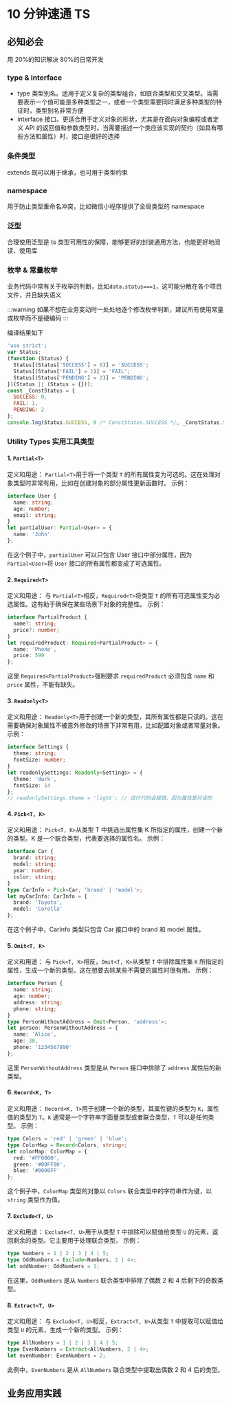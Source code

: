 <script setup>
  const demo1 =`/** This is a cool guy. */
interface Person {
  /** This is name. */
  name: string,
}

const p: Person = {
    name: 'cool'
}`
const conditionalType=`
type MyType<T> = T extends string ? T : '1';
const a: MyType<string> = 'test';
const b: MyType<number> = 1
`

const wxmini = `
declare namespace MySpace {
  interface UserType {}
}

const user: MySpace.UserType = {};


declare namespace WechatMiniprogram {
    type IAnyObject = Record<string, any>
    interface Target<DataSet extends IAnyObject = IAnyObject> {
        /** 事件组件的 id */
        id: string
        /** 当前组件的类型 */
        tagName?: string
        /** 事件组件上由 'data-' 开头的自定义属性组成的集合 */
        dataset: DataSet
        /** 距离页面顶部的偏移量 */
        offsetTop: number
        /** 距离页面左边的偏移量 */
        offsetLeft: number
    }

    /** 基础事件参数 */
    interface BaseEvent<
        Mark extends IAnyObject = IAnyObject,
        CurrentTargetDataset extends IAnyObject = IAnyObject,
        TargetDataset extends IAnyObject = CurrentTargetDataset
    > {
        /** 事件类型 */
        type: string
        /** 页面打开到触发事件所经过的毫秒数 */
        timeStamp: number
        /** 事件冒泡路径上所有由 'mark:' 开头的自定义属性组成的集合 */
        mark?: Mark
        /** 触发事件的源组件 */
        target: Target<TargetDataset>
        /** 事件绑定的当前组件 */
        currentTarget: Target<CurrentTargetDataset>
    }

       /** 自定义事件 */
    interface CustomEvent<
        Detail extends IAnyObject = IAnyObject,
        Mark extends IAnyObject = IAnyObject,
        CurrentTargetDataset extends IAnyObject = IAnyObject,
        TargetDataset extends IAnyObject = CurrentTargetDataset
    > extends BaseEvent<Mark, CurrentTargetDataset, TargetDataset> {
        /** 额外的信息 */
        detail: Detail
    }
}


function handleTap(e:WechatMiniprogram.CustomEvent<{name:string}>){
  console.log(e.detail.name);
}
`

const generics = `
// 使用泛型声明对象
interface Student<Sex = string, Info = string> {
  name: string;
  age: number;
  sex: Sex;
  info: Info extends string ? Info : {
    address: string;
    phone: number;
  }
}

// 默认导出也可使用泛型约束类型
export default <Student>{
  name: '谷雨',
  age: 18,
  sex: 'male'
}

const student: Student<'female', []> = {
  name: '谷雨',
  age: 18,
  sex: 'male'
}

// 你可能会这样声明函数
const add = (a: number, b: number) => a + b;

// 更好的方式
type Add<T> = (a: T, b: T) => T;

// T可代表任何类型
const addN: Add<number> = (a, b) => a + b;
const addS: Add<string> = (a, b) => a + b;

addN(1, '2');
addS(2, 3);

function getDetail<T extends object>(id: number): Promise<T> {
  return new Promise((resolve) => {
    setTimeout(() => {
      const data = {} as T
      resolve(data)
    }, 1000)
  })
}

interface Result {
  name: string;
  age: number;
}

const detail = getDetail<Result>(1234);

detail.then(res => {
  res.age;
  res.name;
})

`

const typeOrInterface =`
// 继承
interface Person {
  name: string;
  age: number;
}

interface Employee extends Person{
  id: number;
}

interface Employee {
  payed: number;
}

// 交叉类型可以实现继承的效果
type Employer = { title: string } & Person;
type SomeOne = Employee | Employer

const person1: Employee = {
  id: 123,
  name: '老王',
  age: 30
}

const person2: Employer = {
  title: '部门主管',
  name: '王老板',
  age: 40
}

const person3: SomeOne = {

}
`

const enumerate = `
// 能生成真实对象并操作
enum Status{
 SUCCESS,
 FAIL,
 PENDING,
}

const enum ConstStatus {
 SUCCESS,
 FAIL,
 PENDING,
}

const _ConstStatus = {
  SUCCESS: 0,
  FAIL: 1,
  PENDING: 2
} as const;

 	
console.log(Status.SUCCESS,ConstStatus.SUCCESS,_ConstStatus.SUCCESS);

Status.SUCCESS = 111;
ConstStatus.SUCCESS = 111;
_ConstStatus.SUCCESS = 111;
Status[0] === 'SUCCESS'
`

const dailyUse =`
// service层定义接口及入参出参类型

enum Status {
  SUCCESS,
  FAIL
}
export interface ListItem {
  name: string;
  age: number;
  status: Status;
  children: ListItem[];
}
export interface DetailResponse {
  code: number;
  data: {
    id: string;
    name: string;
    list: ListItem[]
  }
}

export type Data = DetailResponse['data']

function sendRequest<Response extends object>(params?: object): Promise<Response> {
  return new Promise((resolve) => {
    setTimeout(() => {
      console.log(params);
      const data = {} as Response
      resolve(data)
    }, 1000)
  })
}
function getDetail(params: { id: number }) {
  return sendRequest<DetailResponse>(params)
}


// 业务层使用

const data = {
  list: [] as Data['list'],
  info: {} as Pick<Data, 'id' | 'name'>
}
getDetail({ id: 123 }).then(res => {
  res.data.id
  res.code
  console.log(res)
  data.list = res.data.list
  data.info.name = res.data.name
})

`

</script>

# 10 分钟速通 TS

## 必知必会

用 20%的知识解决 80%的日常开发

### type & interface

- type 类型别名。适用于定义复杂的类型组合，如联合类型和交叉类型。当需要表示一个值可能是多种类型之一，或者一个类型需要同时满足多种类型的特征时，类型别名非常方便
- interface 接口。更适合用于定义对象的形状，尤其是在面向对象编程或者定义 API 的返回值和参数类型时。当需要描述一个类应该实现的契约（如具有哪些方法和属性）时，接口是很好的选择

<CodeEditor :value="typeOrInterface" />

### 条件类型

extends 既可以用于继承，也可用于类型约束

<CodeEditor :value="conditionalType" />

### namespace

用于防止类型重命名冲突，比如微信小程序提供了全局类型的 namespace

<CodeEditor :value="wxmini"/>

### 泛型

合理使用泛型是 ts 类型可用性的保障，能够更好的封装通用方法，也能更好地阅读、使用库

<CodeEditor :value="generics" />

### 枚举 & 常量枚举

业务代码中常有关于枚举的判断，比如`data.status===1`，这可能分散在各个项目文件，并且缺失语义

:::warning
如果不想在业务变动时一处处地逐个修改枚举判断，建议所有使用常量或枚举而不是硬编码
:::

<CodeEditor :value="enumerate" />

编译结果如下

```js
'use strict';
var Status;
(function (Status) {
  Status[(Status['SUCCESS'] = 0)] = 'SUCCESS';
  Status[(Status['FAIL'] = 1)] = 'FAIL';
  Status[(Status['PENDING'] = 2)] = 'PENDING';
})(Status || (Status = {}));
const _ConstStatus = {
  SUCCESS: 0,
  FAIL: 1,
  PENDING: 2
};
console.log(Status.SUCCESS, 0 /* ConstStatus.SUCCESS */, _ConstStatus.SUCCESS);
```

### Utility Types 实用工具类型

#### 1. `Partial<T>`

定义和用途：
`Partial<T>`用于将一个类型 `T` 的所有属性变为可选的。这在处理对象类型时非常有用，比如在创建对象的部分属性更新函数时。
示例：

```typescript
interface User {
  name: string;
  age: number;
  email: string;
}
let partialUser: Partial<User> = {
  name: 'John'
};
```

在这个例子中，`partialUser` 可以只包含 User 接口中部分属性，因为 `Partial<User>`将 `User` 接口的所有属性都变成了可选属性。

#### 2. `Required<T>`

定义和用途：
与 `Partial<T>`相反，`Required<T>`将类型 `T` 的所有可选属性变为必选属性。这有助于确保在某些场景下对象的完整性。
示例：

```typescript
interface PartialProduct {
  name?: string;
  price?: number;
}
let requiredProduct: Required<PartialProduct> = {
  name: 'Phone',
  price: 599
};
```

这里 `Required<PartialProduct>`强制要求 `requiredProduct` 必须包含 `name` 和 `price` 属性，不能有缺失。

#### 3. `Readonly<T>`

定义和用途：
`Readonly<T>`用于创建一个新的类型，其所有属性都是只读的。这在需要确保对象属性不被意外修改的场景下非常有用，比如配置对象或者常量对象。
示例：

```typescript
interface Settings {
  theme: string;
  fontSize: number;
}
let readonlySettings: Readonly<Settings> = {
  theme: 'dark',
  fontSize: 14
};
// readonlySettings.theme = 'light'; // 这行代码会报错，因为属性是只读的
```

#### 4. `Pick<T, K>`

定义和用途：
`Pick<T, K>`从类型 T 中挑选出属性集 K 所指定的属性，创建一个新的类型。K 是一个联合类型，代表要选择的属性名。
示例：

```typescript
interface Car {
  brand: string;
  model: string;
  year: number;
  color: string;
}
type CarInfo = Pick<Car, 'brand' | 'model'>;
let myCarInfo: CarInfo = {
  brand: 'Toyota',
  model: 'Corolla'
};
```

在这个例子中，CarInfo 类型只包含 Car 接口中的 brand 和 model 属性。

#### 5. `Omit<T, K>`

定义和用途：
与 `Pick<T, K>`相反，`Omit<T, K>`从类型 `T` 中排除属性集 `K` 所指定的属性，生成一个新的类型。这在想要去除某些不需要的属性时很有用。
示例：

```typescript
interface Person {
  name: string;
  age: number;
  address: string;
  phone: string;
}
type PersonWithoutAddress = Omit<Person, 'address'>;
let person: PersonWithoutAddress = {
  name: 'Alice',
  age: 30,
  phone: '1234567890'
};
```

这里 `PersonWithoutAddress` 类型是从 `Person` 接口中排除了 `address` 属性后的新类型。

#### 6. `Record<K, T>`

定义和用途：
`Record<K, T>`用于创建一个新的类型，其属性键的类型为 `K`，属性值的类型为 `T`。`K` 通常是一个字符串字面量类型或者联合类型，`T` 可以是任何类型。
示例：

```typescript
type Colors = 'red' | 'green' | 'blue';
type ColorMap = Record<Colors, string>;
let colorMap: ColorMap = {
  red: '#FF0000',
  green: '#00FF00',
  blue: '#0000FF'
};
```

这个例子中，`ColorMap` 类型的对象以 `Colors` 联合类型中的字符串作为键，以 `string` 类型作为值。

#### 7. `Exclude<T, U>`

定义和用途：
`Exclude<T, U>`用于从类型 `T` 中排除可以赋值给类型 `U` 的元素，返回剩余的类型。它主要用于处理联合类型。
示例：

```typescript
type Numbers = 1 | 2 | 3 | 4 | 5;
type OddNumbers = Exclude<Numbers, 2 | 4>;
let oddNumber: OddNumbers = 1;
```

在这里，`OddNumbers` 是从 `Numbers` 联合类型中排除了偶数 2 和 4 后剩下的奇数类型。

#### 8. `Extract<T, U>`

定义和用途：
与 `Exclude<T, U>`相反，`Extract<T, U>`从类型 `T` 中提取可以赋值给类型 `U` 的元素，生成一个新的类型。
示例：

```typescript
type AllNumbers = 1 | 2 | 3 | 4 | 5;
type EvenNumbers = Extract<AllNumbers, 2 | 4>;
let evenNumber: EvenNumbers = 2;
```

此例中，`EvenNumbers` 是从 `AllNumbers` 联合类型中提取出偶数 2 和 4 后的类型。

## 业务应用实践

<CodeEditor :value="dailyUse" />
